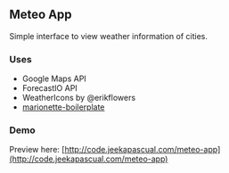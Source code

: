 ## Meteo App
Simple interface to view weather information of cities.

### Uses
* Google Maps API
* ForecastIO API
* WeatherIcons by @erikflowers
* [marionette-boilerplate](https://github.com/ajaxray/marionette-boilerplate)

### Demo
Preview here: [http://code.jeekapascual.com/meteo-app](http://code.jeekapascual.com/meteo-app)